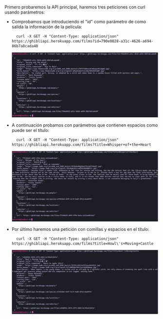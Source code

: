 Primero probaremos la API principal, haremos tres peticiones con curl usando parámetros:

* Comprobamos que introduciendo el "id" como parámetro de como salida la información de la película:

        curl -X GET -H "Content-Type: application/json" https://ghibliapi.herokuapp.com/films?id=790e0028-a31c-4626-a694-86b7a8cada40


    ![](/screenshots/peticion1.png)


* A continuación probamos con parámetros que contienen espacios como puede ser el título:

        curl -X GET -H "Content-Type: application/json" https://ghibliapi.herokuapp.com/films?title=Whisper+of+the+Heart


    ![](/screenshots/peticion2.png)


* Por último haremos una petición con comillas y espacios en el título:

        curl -X GET -H "Content-Type: application/json" https://ghibliapi.herokuapp.com/films?title=Howl\'s+Moving+Castle

    ![](/screenshots/peticion3.png)